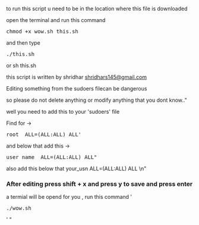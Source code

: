 to run this script u need to be in the location where this file is downloaded 

open the terminal and run this command 

<pre>chmod +x wow.sh this.sh</pre>

and then type

<pre>./this.sh</pre> 


or sh this.sh 

 this script is written by shridhar shridhars145@gmail.com

Editing something from the sudoers filecan be dangerous

so please do not delete anything or modify anything that you dont know.."

well you need to add this to your 'sudoers' file

Find for ->  
<pre>root  ALL=(ALL:ALL) ALL'</pre> 

and below that add this -> 
<pre>user_name  ALL=(ALL:ALL) ALL"</pre>

also add this below that your_usn ALL=(ALL:ALL) ALL \n"

<h3>After editing press shift + x and press y to save and press enter </h3>

a termial will be opend for you , run this command '<pre>./wow.sh </pre>' "


